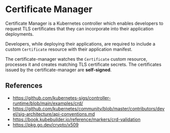 # Certificate Manager

Certificate Manager is a Kubernetes controller which enables developers to
request TLS certificates that they can incorporate into their application
deployments.

Developers, while deploying their applications, are required to include a custom
`Certificate` resource with their application manifest.

The certificate-manager watches the `Certificate` custom resource, processes it
and creates matching TLS certificate secrets. The certificates issued by the
certificate-manager are **self-signed**.

## References

- https://github.com/kubernetes-sigs/controller-runtime/blob/main/examples/crd/
- https://github.com/kubernetes/community/blob/master/contributors/devel/sig-architecture/api-conventions.md
- https://book.kubebuilder.io/reference/markers/crd-validation
- https://pkg.go.dev/crypto/x509
